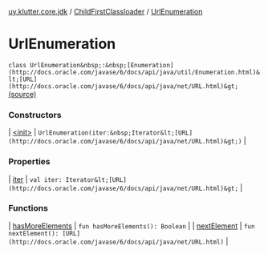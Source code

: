 [uy.klutter.core.jdk](../../index.md) / [ChildFirstClassloader](../index.md) / [UrlEnumeration](.)


# UrlEnumeration

`class UrlEnumeration&nbsp;:&nbsp;[Enumeration](http://docs.oracle.com/javase/6/docs/api/java/util/Enumeration.html)&lt;[URL](http://docs.oracle.com/javase/6/docs/api/java/net/URL.html)&gt;` [(source)](https://github.com/kohesive/klutter/blob/master/core-jdk6/src/main/kotlin/uy/klutter/core/jdk/ChildFirstClassloader.kt#L73)



### Constructors


| [&lt;init&gt;](-init-.md) | `UrlEnumeration(iter:&nbsp;Iterator&lt;[URL](http://docs.oracle.com/javase/6/docs/api/java/net/URL.html)&gt;)` |


### Properties


| [iter](iter.md) | `val iter: Iterator&lt;[URL](http://docs.oracle.com/javase/6/docs/api/java/net/URL.html)&gt;` |


### Functions


| [hasMoreElements](has-more-elements.md) | `fun hasMoreElements(): Boolean` |
| [nextElement](next-element.md) | `fun nextElement(): [URL](http://docs.oracle.com/javase/6/docs/api/java/net/URL.html)` |

